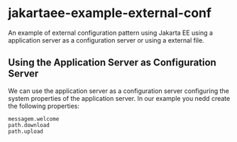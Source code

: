 # jakartaee-example-external-conf
An example of external configuration pattern using Jakarta EE using a application server as a configuration server or using a external file.

## Using the Application Server as Configuration Server

We can use the application server as a configuration server configuring the system properties of the application server. In our example you nedd create the following properties:

    messagem.welcome
    path.download
    path.upload
    
